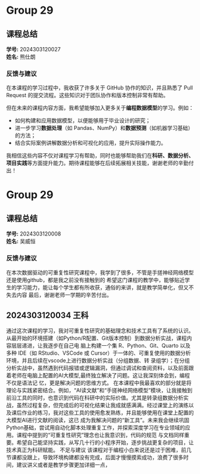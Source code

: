 # Group 29

## 课程总结

**学号:** 2024303120027  
**姓名:** 熊仕朗  

### 反馈与建议  

在本课程的学习过程中，我收获了许多关于 GitHub 协作的知识，并且熟悉了 Pull Request 的提交流程。这些知识对于团队协作和版本控制非常有帮助。

但在未来的课程内容方面，我希望能够加入更多关于**编程数据模型**的学习。例如：
- 如何构建和应用数据模型，以便能够用于毕业设计的研究；
- 进一步学习**数据处理**（如 Pandas、NumPy）和**数据预测**（如机器学习基础）的方法；
- 结合实际案例讲解数据分析和可视化的应用，提升实际操作能力。

我相信这些内容不仅对课程学习有帮助，同时也能够帮助我们在**科研、数据分析、项目实践**等方面提升能力。期待课程能够在后续拓展相关技能，谢谢老师的辛勤付出！

# Group 29

## 课程总结

**学号:** 2024303120008  
**姓名:** 吴威恒  

### 反馈与建议  

在本次数据驱动的可重复性研究课程中，我学到了很多，不管是手搓神经网络模型还是使用github，都是我之前没有接触到的
希望这门课程的教学中，能够贴近学生的学习能力，能让每个学生都有所收获，通俗的来讲，就是教学简单化，但又不失去内容
最后，谢谢老师一学期的辛苦付出。
## 2024303120034 王科
通过这次课程的学习，我对可重复性研究的基础理念和技术工具有了系统的认识。从最开始的环境搭建（如Python/R配置、Git版本控制）到数据分析实战，课程内容层层递进，让我逐步在自己电
脑上构建一个集 R、Python、Git、Quarto 以及多种 IDE（如 RStudio、VSCode 或 Cursor）于一体的、可重复使用的数据分析环境，并且后续在vscode上进行数据分析实战（分组数据、转
录组学）；在分组分析实战中，虽然遇到代码报错或逻辑漏洞，但通过调试和查阅资料，以及前面跟着老师在电脑上配置的AI大模型,最终独立解决了问题。这让我深刻体会到，编程不仅是语法记
忆，更是解决问题的思维方式。
在本课程中我最喜欢的部分就是将理论与实践紧密结合。例如，“AI读文献”和“手搓神经网络模型”模块，让我接触到前沿工具的同时，也意识到代码在科研中的实际价值。尤其是转录组数据分析实
战，虽然过程复杂，但完成后的可视化结果让我成就感满满。经过课堂上的演练以及课后作业的练习，我对这些工具的使用愈发熟练，并且能够使用在课堂上配置的大模型AI进行文献的阅读，这已
成为我解决问题的“新工具”。未来我会继续巩固Python基础，尝试用自动化脚本处理重复工作，并探索深度学习在专业领域的应用。课程中提到的“可重复性研究”理念也让我意识到，代码的规范
与文档同样重要。希望自己能坚持实践，从写几十行的小程序开始，逐步挑战更复杂的项目，让技术真正为科研赋能。
不足与建议
该课程对于编程小白来说还是过于困难，前几节课都没跟上，导致环境构建都没有完成，后面才慢慢摸索成功，浪费了很多时间，建议讲义或者是教学步骤更加详细一点，
